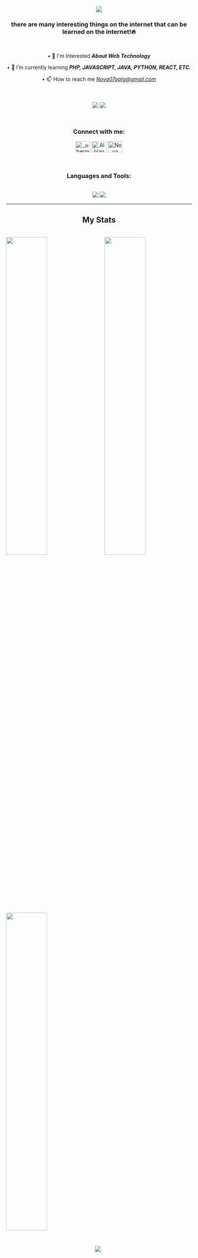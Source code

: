 <h1 align="center">
    <img src="https://readme-typing-svg.herokuapp.com/?font=Righteous&size=35&center=true&vCenter=true&width=500&height=70&duration=4000&lines=Hi+There!+👋;+I'm+Alpian!🔥;" />
</h1>
<h3 align="center">there are many interesting things on the internet that can be learned on the internet!🔥</h3>

<br/>

<div align="center">

• 👀 I'm Interested _**About Web Technology**_
 
• 🌱 I’m currently learning  _**PHP, JAVASCRIPT, JAVA, PYTHON, REACT, ETC.**_ 
  
 • 📫 How to reach me *Nova07pplg@gmail.com*
 </div>
 
<br>

<p align="center"> 
<a href="https://github.com/AlpianPPLG" target="_blank"><img align="center" src="https://img.shields.io/badge/GitHub-100000?style=for-the-badge&logo=github&logoColor=white" target="_blank"></a>
<a href="https://instagram.com/_ubermensch7" target="_blank"><img align="center" src="https://img.shields.io/badge/Instagram-E4405F?style=for-the-badge&logo=instagram&logoColor=white" target="_blank"></a>
</p>
     
<br>
<h3 align="center">Connect with me:</h3>
<p align="center">
<a href="https://instagram.com/_ubermensch7" target="blank"><img align="center" src="https://raw.githubusercontent.com/rahuldkjain/github-profile-readme-generator/master/src/images/icons/Social/instagram.svg" alt="_ubermensch7" height="30" width="40" /></a>
<a href="https://github.com/AlpianPPLG" target="blank"><img align="center" src="https://raw.githubusercontent.com/rahuldkjain/github-profile-readme-generator/master/src/images/icons/Social/github.svg" alt="AlpianPPLG" height="30" width="40" /></a>
<a href="https://facebook.com/Nova Pratama" target="blank"><img align="center" src="https://raw.githubusercontent.com/rahuldkjain/github-profile-readme-generator/master/src/images/icons/Social/facebook.svg" alt="Nova Pratama" height="30" width="40" /></a>
</p>

<br>

<h3 align="center">Languages and Tools:</h3>
<p align="center"> <br/>  <img src="https://skillicons.dev/icons?i=vscode,sublime,linux,github,java,kotlin,python" />
    <img src="https://skillicons.dev/icons?i=javascript,php,react,mysql,nodejs,express,laravel" /><br> </p>

<hr/>

<h2 align="center"> My Stats </h2>
<br>

<img width="47%" align="left" src="https://streak-stats.demolab.com/?user=AlpianPPLG&theme=dark" />

<img align="right" width="47%" src="https://github-readme-stats.vercel.app/api/top-langs/?username=AlpianPPLG&theme=dark&layout=compact" />

<br/>

<img align="center" width="47%" src="https://github-readme-stats.vercel.app/api?username=AlpianPPLG&show_icons=true&theme=radical" />

<img src="https://user-images.githubusercontent.com/73097560/115834477-dbab4500-a447-11eb-908a-139a6edaec5c.gif">

